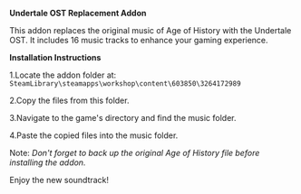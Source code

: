 **Undertale OST Replacement Addon**

This addon replaces the original music of Age of History with the Undertale OST. It includes 16 music tracks to enhance your gaming experience.

**Installation Instructions**

1.Locate the addon folder at:
`SteamLibrary\steamapps\workshop\content\603850\3264172989`

2.Copy the files from this folder.

3.Navigate to the game's directory and find the music folder.

4.Paste the copied files into the music folder.

Note: *Don't forget to back up the original Age of History file before installing the addon.*

Enjoy the new soundtrack!
